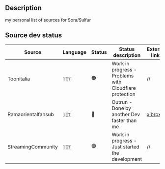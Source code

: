 ## Description
my personal list of sources for Sora/Sulfur

## Source dev status

| Source | Language | Status | Status description | External links |
|-----------|-----------|-----------|-----------|-----------|
| Toonitalia | 🇮🇹 | :orange_circle: | Work in progress - Problems with Cloudflare protection | //  |
| Ramaorientalfansub | 🇮🇹 | :large_blue_circle: | Outrun - Done by another Dev faster than me | [xibrox](https://github.com/xibrox/sora-movie-module/tree/main/ramaorientalfansub)  |
| StreamingCommunity | 🇮🇹 | :purple_circle: | Work in progress - Just started the development | //  |
